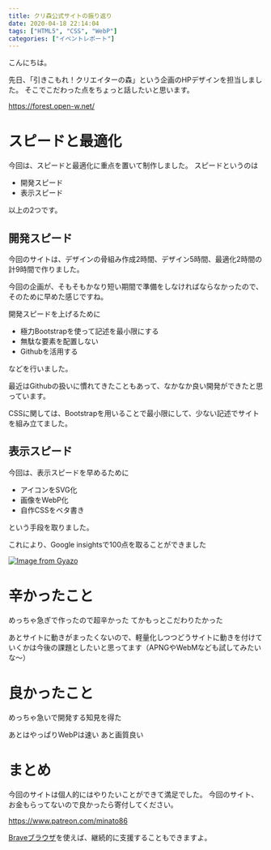 ```yaml
---
title: クリ森公式サイトの振り返り
date: 2020-04-18 22:14:04
tags: ["HTML5", "CSS", "WebP"]
categories: ["イベントレポート"]
---
```

こんにちは。

先日、「引きこもれ！クリエイターの森」という企画のHPデザインを担当しました。
そこでこだわった点をちょっと話したいと思います。

https://forest.open-w.net/

# スピードと最適化

今回は、スピードと最適化に重点を置いて制作しました。
スピードというのは

- 開発スピード
- 表示スピード

以上の2つです。

## 開発スピード

今回のサイトは、デザインの骨組み作成2時間、デザイン5時間、最適化2時間の計9時間で作りました。

今回の企画が、そもそもかなり短い期間で準備をしなければならなかったので、そのために早めた感じですね。

開発スピードを上げるために

- 極力Bootstrapを使って記述を最小限にする
- 無駄な要素を配置しない
- Githubを活用する

などを行いました。

最近はGithubの扱いに慣れてきたこともあって、なかなか良い開発ができたと思っています。

CSSに関しては、Bootstrapを用いることで最小限にして、少ない記述でサイトを組み立てました。

## 表示スピード

今回は、表示スピードを早めるために

- アイコンをSVG化
- 画像をWebP化
- 自作CSSをベタ書き

という手段を取りました。

これにより、Google insightsで100点を取ることができました

[![Image from Gyazo](https://i.gyazo.com/cf8628bf933ffcfafe5fcf4078cbb3e4.gif)](https://gyazo.com/cf8628bf933ffcfafe5fcf4078cbb3e4)

# 辛かったこと

めっちゃ急ぎで作ったので超辛かった
てかもっとこだわりたかった

あとサイトに動きがまったくないので、軽量化しつつどうサイトに動きを付けていくかは今後の課題としたいと思ってます（APNGやWebMなども試してみたいな～）

# 良かったこと

めっちゃ急いで開発する知見を得た

あとはやっぱりWebPは速い
あと画質良い

# まとめ

今回のサイトは個人的にはやりたいことができて満足でした。
今回のサイト、お金もらってないので良かったら寄付してください。

https://www.patreon.com/minato86

[Braveブラウザ](https://brave.com/ope682)を使えば、継続的に支援することもできますよ。